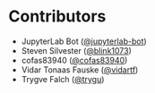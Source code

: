 # Contributors

* JupyterLab Bot ([@jupyterlab-bot](https://crowdin.com/profile/jupyterlab-bot))
* Steven Silvester ([@blink1073](https://crowdin.com/profile/blink1073))
* cofas83940 ([@cofas83940](https://crowdin.com/profile/cofas83940))
* Vidar Tonaas Fauske ([@vidartf](https://crowdin.com/profile/vidartf))
* Trygve Falch ([@trygu](https://crowdin.com/profile/trygu))
